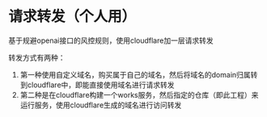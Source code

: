 # 请求转发（个人用）
基于规避openai接口的风控规则，使用cloudflare加一层请求转发

转发方式有两种：
1. 第一种使用自定义域名，购买属于自己的域名，然后将域名的domain归属转到cloudflare中，即能直接使用域名进行请求转发
2. 第二种是在cloudflare构建一个works服务，然后指定的仓库（即此工程）来运行服务，使用cloudflare生成的域名进行访问转发

